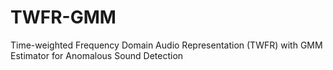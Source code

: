 # TWFR-GMM
Time-weighted Frequency Domain Audio Representation (TWFR) with GMM Estimator for  Anomalous Sound Detection
